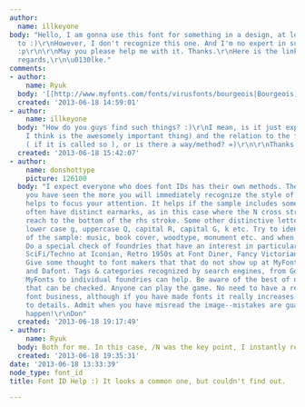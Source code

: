 ```yaml
---
author:
  name: illkeyone
body: "Hello, I am gonna use this font for something in a design, at least I plan
  to :)\r\nHowever, I don't recognize this one. And I'm no expert in such font-ID'ing
  :p\r\n\r\nMay you please help me with it. Thanks.\r\nHere is the link to the image:\r\nhttp://www.metu.edu.tr/themes/odtu/images/odtu-lang-en.png\r\n\r\nKind
  regards,\r\n\u0130lke."
comments:
- author:
    name: Ryuk
  body: '[[http://www.myfonts.com/fonts/virusfonts/bourgeois|Bourgeois]]'
  created: '2013-06-18 14:59:01'
- author:
    name: illkeyone
  body: "How do you guys find such things? :)\r\nI mean, is it just experience (which
    I think is the awesomely important thing) and the relation to the font-business
    ( if it is called so ), or is there a way/method? =)\r\n\r\nThanks a lot, really.\r\n\r\n\u0130lke."
  created: '2013-06-18 15:42:07'
- author:
    name: donshottype
    picture: 126100
  body: "I expect everyone who does font IDs has their own methods. The more fonts
    you have seen the more you will immediately recognize the style of a font, which
    helps to focus your attention. It helps if the sample includes some letters that
    often have distinct earmarks, as in this case where the N cross stroke does not
    reach to the bottom of the rhs stroke. Some other distinctive letters are the
    lower case g, uppercase Q, capital R, capital G, k etc. Try to identify the context
    of the sample: music, book cover, woodtype, monument etc. and when it was made.
    Do a special check of foundries that have an interest in particular themes, e.g.
    SciFi/Techno at Iconian, Retro 1950s at Font Diner, Fancy Victorian at Font Mesa.
    Give some thought to font makers that that do not show up at MyFonts, Identifont
    and Dafont. Tags & categories recognized by search engines, from Google, Identifont,
    MyFonts to individual foundries can help. Be aware of the best of new fonts lists
    that can be checked. Anyone can play the game. No need to have a relation to the
    font business, although if you have made fonts it really increases your attention
    to details. Admit when you have misread the image--mistakes are guaranteed to
    happen!\r\nDon"
  created: '2013-06-18 19:17:49'
- author:
    name: Ryuk
  body: Both for me. In this case, /N was the key point, I instantly recognized Bourgeois.
  created: '2013-06-18 19:35:31'
date: '2013-06-18 13:33:39'
node_type: font_id
title: Font ID Help :) It looks a common one, but couldn't find out.

---
```

